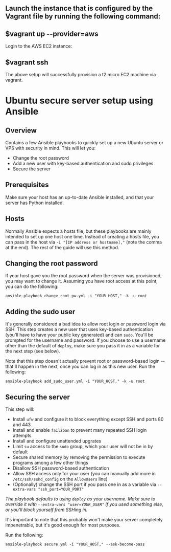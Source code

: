 ## Launch the instance that is configured by the Vagrant file by running the following command:

## $vagrant up --provider=aws
 Login to the AWS EC2 instance:


## $vagrant ssh
The above setup will successfully provision a t2.micro EC2 machine via vagrant.


# Ubuntu secure server setup using Ansible

## Overview
Contains a few Ansible playbooks to quickly set up a new Ubuntu server or VPS with security in mind. This will let you:

- Change the root password
- Add a new user with key-based authentication and sudo privileges
- Secure the server

## Prerequisites
Make sure your host has an up-to-date Ansible installed, and that your server has Python installed.  

## Hosts
Normally Ansible expects a hosts file, but these playbooks are mainly intended to set up one host one time. Instead of creating a hosts file, you can pass in the host via `-i "[IP address or hostname],"` (note the comma at the end). The rest of the guide will use this method.

## Changing the root password
If your host gave you the root password when the server was provisioned, you may want to change it. Assuming you have root access at this point, you can do the following:

```
ansible-playbook change_root_pw.yml -i "YOUR_HOST," -k -u root
```

## Adding the sudo user
It's generally considered a bad idea to allow root login or password login via SSH. This step creates a new user that uses key-based authentication (you'll have to have your public key generated) and can `sudo`. You'll be prompted for the username and password. If you choose to use a username other than the default of `deploy`, make sure you pass it in as a variable for the next step (see below).

Note that this step doesn't actually prevent root or password-based login -- that'll happen in the next, once you can log in as this new user. Run the following:

```
ansible-playbook add_sudo_user.yml -i "YOUR_HOST," -k -u root
```

## Securing the server
This step will:

- Install `ufw` and configure it to block everything except SSH and ports 80 and 443
- Install and enable `fail2ban` to prevent many repeated SSH login attempts
- Install and configure unattended upgrates
- Limit `su` access to the `sudo` group, which your user will not be in by default
- Secure shared memory by removing the permission to execute programs among a few other things
- Disallow SSH password-based authentication
- Allow SSH access only for your user (you can manually add more in `/etc/ssh/sshd_config` on the `AllowUsers` line)
- (Optionally) change the SSH port if you pass one in as a variable via `--extra-vars "ssh_port=YOUR_PORT"`

*The playbook defaults to using `deploy` as your username. Make sure to override it with `--extra-vars "user=YOUR_USER"` if you used something else, or you'll block yourself from SSHing in.*

It's important to note that this probably won't make your server completely impenetrable, but it's good enough for most purposes.

Run the following:

```
ansible-playbook secure.yml -i "YOUR_HOST," --ask-become-pass
```

